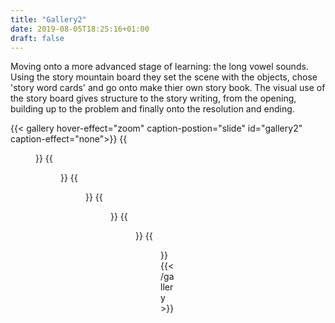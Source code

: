 ```yaml
---
title: "Gallery2"
date: 2019-08-05T18:25:16+01:00
draft: false
---
```



<p class="">
Moving onto a more advanced stage of learning: the long vowel sounds.
Using the story mountain board they set the scene with the objects, chose 'story word cards' and go onto make thier own story book. The visual use of the story board gives structure to the story writing, from the opening, building up to the problem and finally onto the resolution and ending.
</p>
{{< gallery hover-effect="zoom" caption-postion="slide" id="gallery2" caption-effect="none">}}
{{<figure link="img/photos/IMG_6883-comp.JPG" caption="Sound cards" thumb="-thumb">}}
{{<figure link="img/photos/IMG_6899-comp.JPG" caption="Objects for a particular sound" thumb="-thumb">}}	
{{<figure link="img/photos/IMG_6926-comp.JPG" caption="'Story mountain' board" thumb="-thumb">}}
{{<figure link="img/photos/IMG_6931-comp.JPG" caption="Narrating assembled story from the 'Story mountain'" thumb="-thumb">}}
{{<figure link="img/photos/IMG_6910-comp.JPG" caption="Writing their own story book" thumb="-thumb">}}
{{<figure link="img/photos/Image-comp.JPG" caption="Another exercise for sequencing a story" thumb="-thumb">}}
{{< /gallery >}}
